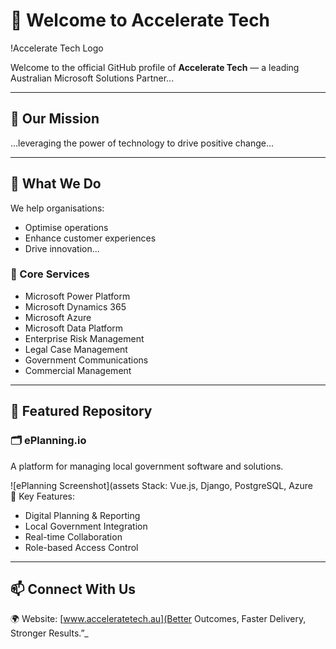 # 🚀 Welcome to Accelerate Tech

!Accelerate Tech Logo

Welcome to the official GitHub profile of **Accelerate Tech** — a leading Australian Microsoft Solutions Partner...

---

## 🌟 Our Mission

...leveraging the power of technology to drive positive change...

---

## 💼 What We Do

We help organisations:
- Optimise operations
- Enhance customer experiences
- Drive innovation...

### 🔧 Core Services

- Microsoft Power Platform
- Microsoft Dynamics 365
- Microsoft Azure
- Microsoft Data Platform
- Enterprise Risk Management
- Legal Case Management
- Government Communications
- Commercial Management

---

## 📌 Featured Repository

### 🗂️ ePlanning.io

A platform for managing local government software and solutions.

![ePlanning Screenshot](assets Stack: Vue.js, Django, PostgreSQL, Azure  
🔹 Key Features:
- Digital Planning & Reporting
- Local Government Integration
- Real-time Collaboration
- Role-based Access Control

---

## 📫 Connect With Us

🌍 Website: [www.acceleratetech.au](Better Outcomes, Faster Delivery, Stronger Results.”_
